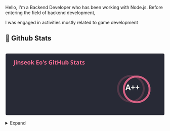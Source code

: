 Hello, I'm a Backend Developer who has been working with Node.js. Before entering the field of backend development, 

I was engaged in activities mostly related to game development

## 🧳 Github Stats

<p>&nbsp;<img align="center" src="./stats.svg" alt="biud436" /></p>

<details>
<summary>Expand</summary>
<img src="./github-metrics.svg">
</details>
